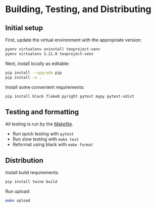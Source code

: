 # Building, Testing, and Distributing
## Initial setup
First, update the virtual environment with the appropriate version:
```sh
pyenv virtualenv uninstall texproject-venv
pyenv virtualenv 3.11.0 texproject-venv
```
Next, install locally as editable:
```sh
pip install --upgrade pip
pip install -e .
```
Install some convenient requirements:
```sh
pip install black flake8 pyright pytest mypy pytest-xdist
```

## Testing and formatting
All testing is run by the [Makefile](Makefile).
- Run quick testing with `pytest`
- Run slow testing with `make test`
- Reformat using black with `make format`

## Distribution
Install build requirements:
```sh
pip install twine build
```
Run upload:
```sh
make upload
```
